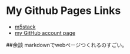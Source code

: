 # My Github Pages Links
- [m5stack](https://komeihasegawa.github.io/m5stack/)
- [my GitHub account page](https://github.com/komeihasegawa)

##余談
markdownでwebページつくれるのすごい。
